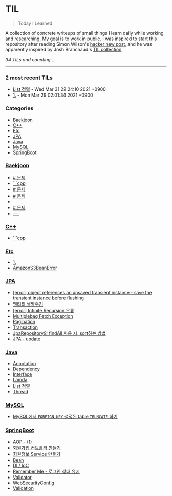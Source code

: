 # TIL
> Today I Learned

A collection of concrete writeups of small things I learn daily while working
and researching. My goal is to work in public. I was inspired to start this
repository after reading Simon Wilson's [hacker new post][1], and he was
apparently inspired by Josh Branchaud's [TIL collection][2].


_34 TILs and counting..._

---

### 2 most recent TILs

- [List 정렬](Java/List_Sort.md) - Wed Mar 31 22:24:10 2021 +0900
- [1.](Etc/2021.03.29.md) - Mon Mar 29 02:01:34 2021 +0900

### Categories

- [Baekjoon](#Baekjoon)
- [C++](#C++)
- [Etc](#Etc)
- [JPA](#JPA)
- [Java](#Java)
- [MySQL](#MySQL)
- [SpringBoot](#SpringBoot)

### [Baekjoon](#Baekjoon)
- [# 문제](Baekjoon/Q1463.md)
- [```cpp](Baekjoon/Q1697.md)
- [# 문제](Baekjoon/Q1926.md)
- [# 문제](Baekjoon/Q2178.md)
- [](Baekjoon/Q2579.md)
- [# 문제](Baekjoon/Q4179.md)
- [---](Baekjoon/Q7576.md)

### [C++](#C++)
- [```cpp](C++/pair.md)

### [Etc](#Etc)
- [1.](Etc/2021.03.29.md)
- [AmazonS3BeanError](Etc/AmazonS3BeanError.md)

### [JPA](#JPA)
- [[error] object references an unsaved transient instance - save the transient instance before flushing](JPA/Cascade.md)
- [엔티티 생명주기](JPA/Entity-Lifecycle.md)
- [[error] Infinite Recursion 오류](JPA/Infinite-Recursion.md)
- [Multiplebag Fetch Exception](JPA/MultipleBagFetchException.md)
- [Pagination](JPA/Pagination.md)
- [Transaction](JPA/Transaction.md)
- [JpaRepository의 findAll 사용 시, sort하는 방법](JPA/findAllSort.md)
- [JPA - update](JPA/update.md)

### [Java](#Java)
- [Annotation](Java/Annotation.md)
- [Dependency](Java/Dependency.md)
- [Interface](Java/Interface.md)
- [Lamda](Java/Lamda.md)
- [List 정렬](Java/List_Sort.md)
- [Thread](Java/Thread.md)

### [MySQL](#MySQL)
- [MySQL에서 `FOREIGN KEY` 설정된 table `TRUNCATE` 하기](MySQL/truncate-foreign-key.md)

### [SpringBoot](#SpringBoot)
- [AOP - (1)](SpringBoot/AOP_1.md)
- [회원가입 컨트롤러 만들기](SpringBoot/AccountController.md)
- [회원정보 Service 만들기](SpringBoot/AccountFormSubmit.md)
- [Bean](SpringBoot/Bean.md)
- [DI / IoC](SpringBoot/DI-IoC.md)
- [Remember Me - 로그인 상태 유지](SpringBoot/RememberMe.md)
- [Validator](SpringBoot/Validator.md)
- [WebSecurityConfig](SpringBoot/WebSecurityConfig.md)
- [Validation](SpringBoot/validation.md)

[1]: https://simonwillison.net/2020/Apr/20/self-rewriting-readme/
[2]: https://github.com/jbranchaud/til

